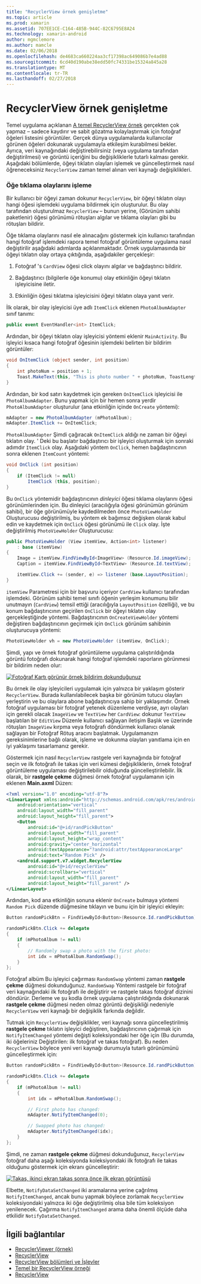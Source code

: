 ```yaml
---
title: "RecyclerView örnek genişletme"
ms.topic: article
ms.prod: xamarin
ms.assetid: 707EE1CE-C164-485B-944C-82C6795E8A24
ms.technology: xamarin-android
author: mgmclemore
ms.author: mamcle
ms.date: 02/06/2018
ms.openlocfilehash: de4683ca660224aa3cf17398ac649086b7e4ad88
ms.sourcegitcommit: 6cd40d190abe38edd50fc74331be15324a845a28
ms.translationtype: MT
ms.contentlocale: tr-TR
ms.lasthandoff: 02/27/2018
---
```

# <a name="extending-the-recyclerview-example"></a>RecyclerView örnek genişletme


Temel uygulama açıklanan [A temel RecyclerView örnek](~/android/user-interface/layouts/recycler-view/recyclerview-example.md) gerçekten çok yapmaz &ndash; sadece kaydırır ve sabit gözatma kolaylaştırmak için fotoğraf öğeleri listesini görüntüler. Gerçek dünya uygulamalarda kullanıcılar görünen öğeleri dokunarak uygulamayla etkileşim kurabilmesi bekler. Ayrıca, veri kaynağındaki değiştirebilirsiniz (veya uygulama tarafından değiştirilmesi) ve görüntü içeriğini bu değişikliklerle tutarlı kalması gerekir. Aşağıdaki bölümlerde, öğeyi tıklatın olayları işlemek ve güncelleştirmek nasıl öğreneceksiniz `RecyclerView` zaman temel alınan veri kaynağı değişiklikleri.

<a name="itemclick" />

### <a name="handling-item-click-events"></a>Öğe tıklama olaylarını işleme

Bir kullanıcı bir öğeyi zaman dokunur `RecyclerView`, bir öğeyi tıklatın olayı hangi öğesi işlemdeki uygulama bildirmek için oluşturulur. Bu olay tarafından oluşturulmaz `RecyclerView` &ndash; bunun yerine, (Görünüm sahibi paketlenir) öğesi görünümü rötuşları algılar ve tıklama olayları gibi bu rötuşları bildirir.

Öğe tıklama olaylarını nasıl ele alınacağını göstermek için kullanıcı tarafından hangi fotoğraf işlemdeki rapora temel fotoğraf görüntüleme uygulama nasıl değiştirilir aşağıdaki adımlarda açıklanmaktadır. Örnek uygulamasında bir öğeyi tıklatın olay ortaya çıktığında, aşağıdakiler gerçekleşir:

1.  Fotoğraf 's `CardView` öğesi click olayını algılar ve bağdaştırıcı bildirir.

2.  Bağdaştırıcı (bilgilerle öğe konumu) olay etkinliğin öğeyi tıklatın işleyicisine iletir.

3.  Etkinliğin öğesi tıklatma işleyicisini öğeyi tıklatın olaya yanıt verir.

İlk olarak, bir olay işleyicisi üye adlı `ItemClick` eklenen `PhotoAlbumAdapter` sınıf tanımı:

```csharp
public event EventHandler<int> ItemClick;
```

Ardından, bir öğeyi tıklatın olay işleyicisi yöntemi eklenir `MainActivity`.
Bu işleyici kısaca hangi fotoğraf öğesinin işlemdeki belirten bir bildirim görüntüler:

```csharp
void OnItemClick (object sender, int position)
{
    int photoNum = position + 1;
    Toast.MakeText(this, "This is photo number " + photoNum, ToastLength.Short).Show();
}

```

Ardından, bir kod satırı kaydetmek için gereken `OnItemClick` işleyicisi ile `PhotoAlbumAdapter`. Bunu yapmak için bir hemen sonra yerdir `PhotoAlbumAdapter` oluşturulur (ana etkinliğin içinde `OnCreate` yöntemi):

```csharp
mAdapter = new PhotoAlbumAdapter (mPhotoAlbum);
mAdapter.ItemClick += OnItemClick;

```

`PhotoAlbumAdapter` Şimdi çağıracak `OnItemClick` aldığı ne zaman bir öğeyi tıklatın olay. ' Deki bu başlatır bağdaştırıcı bir işleyici oluşturmak için sonraki adımdır `ItemClick` olay. Aşağıdaki yöntem `OnClick`, hemen bağdaştırıcının sonra eklenen `ItemCount` yöntemi:

```csharp
void OnClick (int position)
{
    if (ItemClick != null)
        ItemClick (this, position);
}
```

Bu `OnClick` yöntemidir bağdaştırıcının *dinleyici* öğesi tıklama olaylarını öğesi görünümlerinden için. Bu dinleyici (aracılığıyla öğesi görünümün görünüm sahibi), bir öğe görünümüyle kaydedilmeden önce `PhotoViewHolder` Oluşturucusu değiştirilmiş, bu yöntem ek bağımsız değişken olarak kabul edin ve kaydetmek için `OnClick` öğesi görünümü ile `Click` olay.
İşte değiştirilmiş `PhotoViewHolder` Oluşturucusu:

```csharp
public PhotoViewHolder (View itemView, Action<int> listener)
    : base (itemView)
{
    Image = itemView.FindViewById<ImageView> (Resource.Id.imageView);
    Caption = itemView.FindViewById<TextView> (Resource.Id.textView);

    itemView.Click += (sender, e) => listener (base.LayoutPosition);
}

```

`itemView` Parametresi için bir başvuru içeriyor `CardView` kullanıcı tarafından işlemdeki. Görünüm sahibi temel sınıfı öğenin yerleşim konumunu bilir unutmayın (`CardView`) temsil ettiği (aracılığıyla `LayoutPosition` özelliği), ve bu konum bağdaştırıcının geçirilen `OnClick` bir öğeyi tıklatın olay gerçekleştiğinde yöntemi. Bağdaştırıcının `OnCreateViewHolder` yöntemi değiştiren bağdaştırıcının geçirmek için `OnClick` görünüm sahibinin oluşturucuya yöntemi:

```csharp
PhotoViewHolder vh = new PhotoViewHolder (itemView, OnClick);
```

Şimdi, yapı ve örnek fotoğraf görüntüleme uygulama çalıştırıldığında görüntü fotoğrafı dokunarak hangi fotoğraf işlemdeki raporların görünmesi bir bildirim neden olur:

[ ![Fotoğraf Kartı görünür örnek bildirim dokunduğunuz](extending-the-example-images/01-photo-selected-sml.png)](extending-the-example-images/01-photo-selected.png)

Bu örnek ile olay işleyicileri uygulamak için yalnızca bir yaklaşım gösterir `RecyclerView`. Burada kullanılabilecek başka bir görünüm tutucu olayları yerleştirin ve bu olaylara abone bağdaştırıcıya sahip bir yaklaşımdır. Örnek fotoğraf uygulaması bir fotoğraf yetenek düzenleme verdiyse, ayrı olayları için gerekli olacak `ImageView` ve `TextView` her `CardView`: dokunur `TextView` başlatılan bir `EditView` Düzenle kullanıcı sağlayan iletişim Başlık ve üzerinde rötuşları `ImageView` kırpma veya fotoğrafı döndürmek kullanıcı olanak sağlayan bir Fotoğraf Rötuş aracını başlatmak. Uygulamanızın gereksinimlerine bağlı olarak, işleme ve dokunma olayları yanıtlama için en iyi yaklaşımı tasarlamanız gerekir.

Göstermek için nasıl `RecyclerView` rastgele veri kaynağında bir fotoğraf seçin ve ilk fotoğrafı ile takas için veri kümesi değişikliklerin, örnek fotoğraf görüntüleme uygulaması değiştirilebilir olduğunda güncelleştirilebilir. İlk olarak, bir **rastgele çekme** düğmesi örnek fotoğraf uygulamanın için eklenen **Main.axml** Düzen:

```xml
<?xml version="1.0" encoding="utf-8"?>
<LinearLayout xmlns:android="http://schemas.android.com/apk/res/android"
    android:orientation="vertical"
    android:layout_width="fill_parent"
    android:layout_height="fill_parent">
    <Button
        android:id="@+id/randPickButton"
        android:layout_width="fill_parent"
        android:layout_height="wrap_content"
        android:gravity="center_horizontal"
        android:textAppearance="?android:attr/textAppearanceLarge"
        android:text="Random Pick" />
    <android.support.v7.widget.RecyclerView
        android:id="@+id/recyclerView"
        android:scrollbars="vertical"
        android:layout_width="fill_parent"
        android:layout_height="fill_parent" />
</LinearLayout>
```

Ardından, kod ana etkinliğin sonuna eklenir `OnCreate` bulmaya yöntemi `Random Pick` düzende düğmesine tıklayın ve bunu için bir işleyici ekleyin:

```csharp
Button randomPickBtn = FindViewById<Button>(Resource.Id.randPickButton);

randomPickBtn.Click += delegate
{
    if (mPhotoAlbum != null)
    {
        // Randomly swap a photo with the first photo:
        int idx = mPhotoAlbum.RandomSwap();
    }
};

```

Fotoğraf albüm Bu işleyici çağırması `RandomSwap` yöntemi zaman **rastgele çekme** düğmesi dokunduğunuz. `RandomSwap` Yöntemi rastgele bir fotoğraf veri kaynağındaki ilk fotoğrafı ile değiştirir ve rastgele takas fotoğraf dizinini döndürür. Derleme ve şu kodla örnek uygulama çalıştırıldığında dokunarak **rastgele çekme** düğmesi neden olmaz görüntü değişikliği nedeniyle `RecyclerView` veri kaynağı bir değişiklik farkında değildir.

Tutmak için `RecyclerView` değişiklikler, veri kaynağı sonra güncelleştirilmiş **rastgele çekme** tıklatın işleyici değiştiren, bağdaştırıcının çağırmak için `NotifyItemChanged` yöntemi değişti koleksiyondaki her öğe için (Bu durumda, iki öğeleriniz Değiştirilen: ilk fotoğraf ve takas fotoğraf). Bu neden `RecyclerView` böylece yeni veri kaynağı durumuyla tutarlı görünümünü güncelleştirmek için:

```csharp
Button randomPickBtn = FindViewById<Button>(Resource.Id.randPickButton);

randomPickBtn.Click += delegate
{
    if (mPhotoAlbum != null)
    {
        int idx = mPhotoAlbum.RandomSwap();

        // First photo has changed:
        mAdapter.NotifyItemChanged(0);

        // Swapped photo has changed:
        mAdapter.NotifyItemChanged(idx);
    }
};

```

Şimdi, ne zaman **rastgele çekme** düğmesi dokunduğunuz, `RecyclerView` fotoğraf daha aşağı koleksiyonda koleksiyondaki ilk fotoğrafı ile takas olduğunu göstermek için ekranı güncelleştirir:

[ ![Takas, ikinci ekran takas sonra önce ilk ekran görüntüsü](extending-the-example-images/02-random-pick-sml.png)](extending-the-example-images/02-random-pick.png)

Elbette, `NotifyDataSetChanged` iki aramalarına yerine çağrılmış `NotifyItemChanged`, ancak bunu yapmak böylece zorlamak `RecyclerView` koleksiyondaki yalnızca iki öğe değiştirilmiş olsa bile tüm koleksiyon yenilenecek. Çağırma `NotifyItemChanged` arama daha önemli ölçüde daha etkilidir `NotifyDataSetChanged`.


## <a name="related-links"></a>İlgili bağlantılar

- [RecyclerViewer (örnek)](https://developer.xamarin.com/samples/monodroid/android5.0/RecyclerViewer)
- [RecyclerView](~/android/user-interface/layouts/recycler-view/index.md)
- [RecyclerView bölümleri ve İşlevler](~/android/user-interface/layouts/recycler-view/parts-and-functionality.md)
- [Temel bir RecyclerView örneği](~/android/user-interface/layouts/recycler-view/recyclerview-example.md)
- [RecyclerView](https://developer.android.com/reference/android/support/v7/widget/RecyclerView.html)
